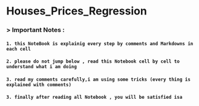 # Houses_Prices_Regression


### > Important Notes :
####  `1. this NoteBook is explainig every step by comments and Markdowns in each cell` 
####  `2. please do not jump below , read this Notebook cell by cell to understand what i am doing ` 
####  `3. read my comments carefully,i am using some tricks (every thing is explained with comments)` 
####  `3. finally after reading all Notebook , you will be satisfied isa`


